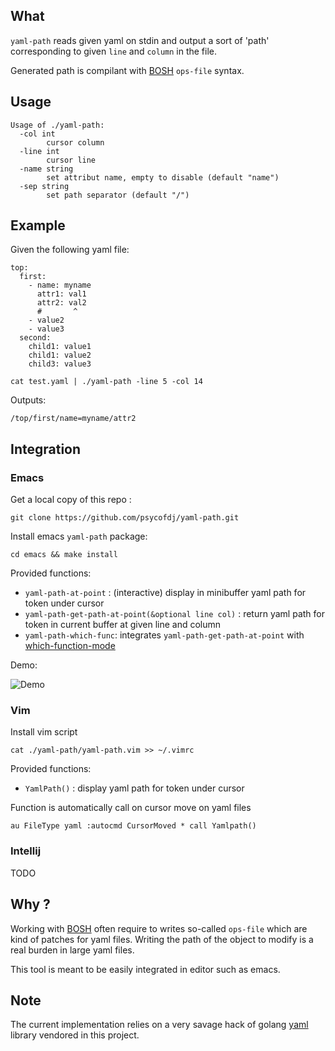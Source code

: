 ## What

`yaml-path` reads given yaml on stdin and output a sort of 'path' corresponding to given `line` and
`column` in the file.

Generated path is compilant with [BOSH](https://bosh.io/docs/cli-v2/) `ops-file` syntax.

## Usage

```
Usage of ./yaml-path:
  -col int
        cursor column
  -line int
        cursor line
  -name string
        set attribut name, empty to disable (default "name")
  -sep string
        set path separator (default "/")
```

## Example

Given the following yaml file:
```
top:
  first:
    - name: myname
      attr1: val1
      attr2: val2
      #       ^
    - value2
    - value3
  second:
    child1: value1
    child1: value2
    child3: value3
```


```cat test.yaml | ./yaml-path -line 5 -col 14```

Outputs:
```
/top/first/name=myname/attr2
```

## Integration
### Emacs

Get a local copy of this repo :
```
git clone https://github.com/psycofdj/yaml-path.git
```

Install emacs `yaml-path` package:
```
cd emacs && make install
```

Provided functions:

- `yaml-path-at-point` : (interactive) display in minibuffer yaml path for token under cursor
- `yaml-path-get-path-at-point(&optional line col)` : return yaml path for token in current buffer at given line and column
- `yaml-path-which-func`: integrates `yaml-path-get-path-at-point` with [which-function-mode](https://www.emacswiki.org/emacs/WhichFuncMode)

Demo:

![Demo](./emacs/demo.gif)

### Vim

Install vim script
```
cat ./yaml-path/yaml-path.vim >> ~/.vimrc
```

Provided functions:
- `YamlPath()` : display yaml path for token under cursor

Function is automatically call on cursor move on yaml files
```
au FileType yaml :autocmd CursorMoved * call Yamlpath()
```

### Intellij

TODO




## Why ?

Working with [BOSH](https://bosh.io/docs/cli-v2/) often require to writes so-called `ops-file` which
are kind of patches for yaml files. Writing the path of the object to modify is a real burden in large
yaml files.

This tool is meant to be easily integrated in editor such as emacs.

## Note

The current implementation relies on a very savage hack of golang [yaml](https://github.com/go-yaml/yaml) 
library vendored in this project.

<!-- Local Variables: -->
<!-- End: -->
